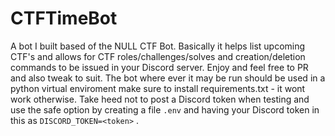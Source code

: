 # CTFTimeBot
A bot I built based of the NULL CTF Bot.  Basically it helps list upcoming CTF's and allows for CTF roles/challenges/solves and creation/deletion commands to be issued in your Discord server.  Enjoy and feel free to PR and also tweak to suit.
The bot where ever it may be run should be used in a python virtual enviroment make sure to install requirements.txt - it wont work otherwise.
Take heed not to post a Discord token when testing and use the safe option by creating a file `.env` and having your Discord token in this as `DISCORD_TOKEN=<token>` .
